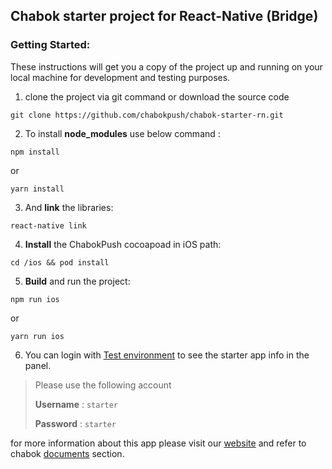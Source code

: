 ## Chabok starter project for React-Native (Bridge)

### Getting Started:

These instructions will get you a copy of the project up and running on your local machine for development and testing purposes.

1. clone the project via git command or download the source code

`git clone https://github.com/chabokpush/chabok-starter-rn.git`

2. To install **node_modules** use below command :
```
npm install
```
or 
```
yarn install
```
3. And **link** the libraries:
```
react-native link
```
4. **Install** the ChabokPush cocoapoad in iOS path:
```
cd /ios && pod install
```
5. **Build** and run the project:
```
npm run ios
```
or 
```
yarn run ios
```

6. You can login with [Test environment](https://sandbox.push.adpdigital.com/login) to see the starter app info in the panel.

> Please use the following account
>
> **Username** : `starter` 
>
> **Password** : `starter`

for more information about this app please visit our [website](http://chabokpush.com) and refer to chabok [documents](http://doc.chabokpush.com) section.
